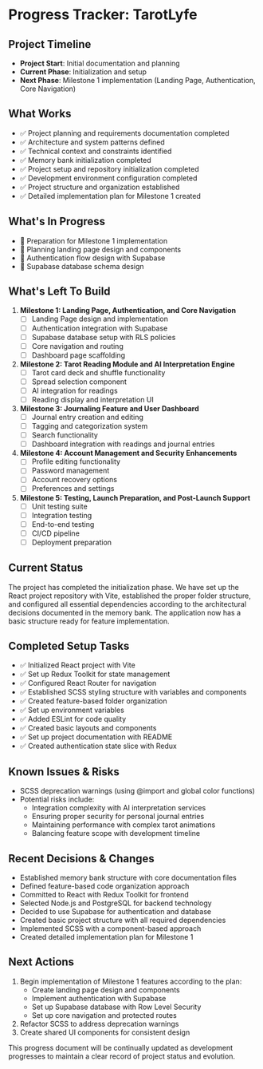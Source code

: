 # Progress Tracker: TarotLyfe

## Project Timeline
- **Project Start**: Initial documentation and planning
- **Current Phase**: Initialization and setup
- **Next Phase**: Milestone 1 implementation (Landing Page, Authentication, Core Navigation)

## What Works
- ✅ Project planning and requirements documentation completed
- ✅ Architecture and system patterns defined
- ✅ Technical context and constraints identified
- ✅ Memory bank initialization completed
- ✅ Project setup and repository initialization completed
- ✅ Development environment configuration completed
- ✅ Project structure and organization established
- ✅ Detailed implementation plan for Milestone 1 created

## What's In Progress
- 🔄 Preparation for Milestone 1 implementation
- 🔄 Planning landing page design and components
- 🔄 Authentication flow design with Supabase
- 🔄 Supabase database schema design

## What's Left To Build
1. **Milestone 1: Landing Page, Authentication, and Core Navigation**
   - [ ] Landing Page design and implementation
   - [ ] Authentication integration with Supabase
   - [ ] Supabase database setup with RLS policies
   - [ ] Core navigation and routing
   - [ ] Dashboard page scaffolding

2. **Milestone 2: Tarot Reading Module and AI Interpretation Engine**
   - [ ] Tarot card deck and shuffle functionality
   - [ ] Spread selection component
   - [ ] AI integration for readings
   - [ ] Reading display and interpretation UI

3. **Milestone 3: Journaling Feature and User Dashboard**
   - [ ] Journal entry creation and editing
   - [ ] Tagging and categorization system
   - [ ] Search functionality
   - [ ] Dashboard integration with readings and journal entries

4. **Milestone 4: Account Management and Security Enhancements**
   - [ ] Profile editing functionality
   - [ ] Password management
   - [ ] Account recovery options
   - [ ] Preferences and settings

5. **Milestone 5: Testing, Launch Preparation, and Post-Launch Support**
   - [ ] Unit testing suite
   - [ ] Integration testing
   - [ ] End-to-end testing
   - [ ] CI/CD pipeline
   - [ ] Deployment preparation

## Current Status
The project has completed the initialization phase. We have set up the React project repository with Vite, established the proper folder structure, and configured all essential dependencies according to the architectural decisions documented in the memory bank. The application now has a basic structure ready for feature implementation.

## Completed Setup Tasks
- ✅ Initialized React project with Vite
- ✅ Set up Redux Toolkit for state management 
- ✅ Configured React Router for navigation
- ✅ Established SCSS styling structure with variables and components
- ✅ Created feature-based folder organization
- ✅ Set up environment variables
- ✅ Added ESLint for code quality
- ✅ Created basic layouts and components
- ✅ Set up project documentation with README
- ✅ Created authentication state slice with Redux

## Known Issues & Risks
- SCSS deprecation warnings (using @import and global color functions)
- Potential risks include:
  - Integration complexity with AI interpretation services
  - Ensuring proper security for personal journal entries
  - Maintaining performance with complex tarot animations
  - Balancing feature scope with development timeline

## Recent Decisions & Changes
- Established memory bank structure with core documentation files
- Defined feature-based code organization approach
- Committed to React with Redux Toolkit for frontend
- Selected Node.js and PostgreSQL for backend technology
- Decided to use Supabase for authentication and database
- Created basic project structure with all required dependencies
- Implemented SCSS with a component-based approach
- Created detailed implementation plan for Milestone 1

## Next Actions
1. Begin implementation of Milestone 1 features according to the plan:
   - Create landing page design and components
   - Implement authentication with Supabase
   - Set up Supabase database with Row Level Security
   - Set up core navigation and protected routes
2. Refactor SCSS to address deprecation warnings
3. Create shared UI components for consistent design

This progress document will be continually updated as development progresses to maintain a clear record of project status and evolution.
